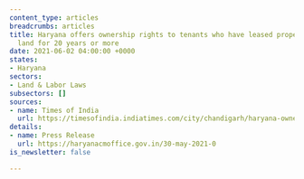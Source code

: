 ```yaml
---
content_type: articles
breadcrumbs: articles
title: Haryana offers ownership rights to tenants who have leased properties on municipal-owned
  land for 20 years or more
date: 2021-06-02 04:00:00 +0000
states:
- Haryana
sectors:
- Land & Labor Laws
subsectors: []
sources:
- name: Times of India
  url: https://timesofindia.indiatimes.com/city/chandigarh/haryana-ownership-rights-for-people-on-rent-on-municipality-properties-for-20-years-or-more/articleshow/83098126.cms
details:
- name: Press Release
  url: https://haryanacmoffice.gov.in/30-may-2021-0
is_newsletter: false

---
```


